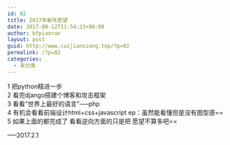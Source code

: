 ```yaml
---
id: 82
title: 2017年新年愿望
date: 2017-08-12T11:54:23+00:00
author: bfpiaoran
layout: post
guid: http://www.cuijianxiong.top/?p=82
permalink: /?p=82
categories:
  - 未分类
---
```

1 把python精进一步  
2 看完django搭建个博客和攻击框架  
3 看看”世界上最好的语言”—–php  
4 有机会看看前端设计html+css+javascript ep：虽然能看懂但是没有图型感==  
5 如果上面的都完成了 看看逆向方面的只是把 愿望不算多吧==

—–2017.2.1